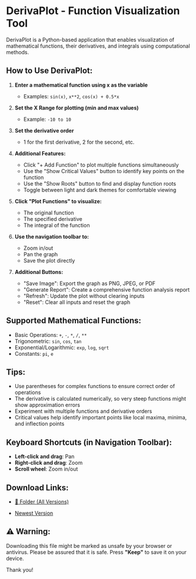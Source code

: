 # DerivaPlot - Function Visualization Tool

DerivaPlot is a Python-based application that enables visualization of mathematical functions, their derivatives, and integrals using computational methods.

## How to Use DerivaPlot:

1. **Enter a mathematical function using x as the variable**
   - Examples: `sin(x)`, `x**2`, `cos(x) + 0.5*x`

2. **Set the X Range for plotting (min and max values)**
   - Example: `-10 to 10`

3. **Set the derivative order**
   - 1 for the first derivative, 2 for the second, etc.

4. **Additional Features:**
   - Click "+ Add Function" to plot multiple functions simultaneously
   - Use the "Show Critical Values" button to identify key points on the function
   - Use the "Show Roots" button to find and display function roots
   - Toggle between light and dark themes for comfortable viewing

5. **Click "Plot Functions" to visualize:**
   - The original function
   - The specified derivative
   - The integral of the function

6. **Use the navigation toolbar to:**
   - Zoom in/out
   - Pan the graph
   - Save the plot directly

7. **Additional Buttons:**
   - "Save Image": Export the graph as PNG, JPEG, or PDF
   - "Generate Report": Create a comprehensive function analysis report
   - "Refresh": Update the plot without clearing inputs
   - "Reset": Clear all inputs and reset the graph

## Supported Mathematical Functions:
- Basic Operations: `+`, `-`, `*`, `/`, `**`
- Trigonometric: `sin`, `cos`, `tan`
- Exponential/Logarithmic: `exp`, `log`, `sqrt`
- Constants: `pi`, `e`

## Tips:
- Use parentheses for complex functions to ensure correct order of operations
- The derivative is calculated numerically, so very steep functions might show approximation errors
- Experiment with multiple functions and derivative orders
- Critical values help identify important points like local maxima, minima, and inflection points

## Keyboard Shortcuts (in Navigation Toolbar):
- **Left-click and drag**: Pan
- **Right-click and drag**: Zoom
- **Scroll wheel**: Zoom in/out

## Download Links:
- [📂 Folder (All Versions)](https://drive.google.com/drive/folders/1Ve8oh3NoX3ZLcBz2dC5zEJuMa18r6h0O?usp=sharing)
  
- [Newest Version](https://drive.google.com/file/d/1LXMkEHPmOo8WYRsTQuLZVlH8nen83ojd/view?usp=drive_link)

## ⚠️ Warning:
Downloading this file might be marked as unsafe by your browser or antivirus. Please be assured that it is safe. Press **"Keep"** to save it on your device.

Thank you!

